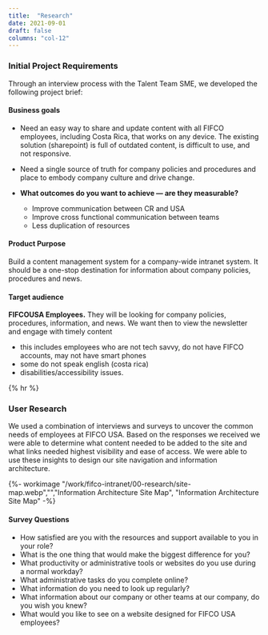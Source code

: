 ```yaml
---
title:  "Research"
date: 2021-09-01
draft: false
columns: "col-12"
---
```

### Initial Project Requirements
Through an interview process with the Talent Team SME, we developed the following project brief:
<div class="container lg gap-1">
    <div class="col col-12  md-8 lg-6 p-2 text-light bg-cyan mb-2">

#### Business goals

- Need an easy way to share and update content with all FIFCO employees, including Costa Rica, that works on any device. The existing solution (sharepoint) is full of outdated content, is difficult to use, and not responsive.
- Need a single source of truth for company policies and procedures and place to embody company culture and drive change.
- **What outcomes do you want to achieve — are they measurable?**
    - Improve communication between CR and USA
    - Improve cross functional communication between teams
    - Less duplication of resources

    </div>
    <div class="col col-12  md-4 lg-6">
    <div class="p-2 bg-blue text-white mb-2">

    #### Product Purpose
    Build a content management system for a company-wide intranet system. It should be a one-stop destination for information about company policies, procedures and news.

    </div>
    <div class="p-2 bg-indigo text-white mb-2">

    #### Target audience
    **FIFCOUSA Employees.** They will be looking for company policies, procedures, information, and news. We want then to view the newsletter and engage with timely content
    - this includes employees who are not tech savvy, do not have FIFCO accounts, may not have smart phones
    - some do not speak english (costa rica)
    - disabilities/accessibility issues.

    </div>

    </div>
</div>
{% hr %}
<div class="container lg gap-1">
<div class="col col-12  md-8 lg-6">

### User Research
We used a combination of interviews and surveys to uncover the common needs of employees at FIFCO USA. Based on the responses we received we were able to determine what content needed to be added to the site and what links needed highest visibility and ease of access. We were able to use these insights to design our site navigation and information architecture.

{%- workimage  "/work/fifco-intranet/00-research/site-map.webp","","Information Architecture Site Map", "Information Architecture Site Map"  -%}
</div>
<div class="col col-12  md-4 lg-6 p-2 bg-violet text-white mb-2">

#### Survey Questions
- How satisfied are you with the resources and support available to you in your role?
- What is the one thing that would make the biggest difference for you?
- What productivity or administrative tools or websites do you use during a normal workday?
- What administrative tasks do you complete online?
- What information do you need to look up regularly?
- What information about our company or other teams at our company, do you wish you knew?
- What would you like to see on a website designed for FIFCO USA employees?


</div>
</div>